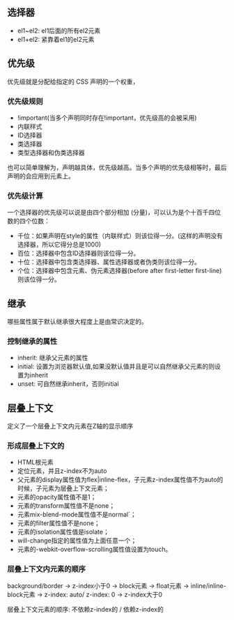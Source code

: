## 选择器

- el1~el2: el1后面的所有el2元素
- el1+el2: 紧靠着el1的el2元素

## 优先级

优先级就是分配给指定的 CSS 声明的一个权重，

### 优先级规则

- !important(当多个声明同时存在!important，优先级高的会被采用)
- 内联样式
- ID选择器
- 类选择器
- 类型选择器和伪类选择器

也可以简单理解为，声明越具体，优先级越高。当多个声明的优先级相等时，最后声明的会应用到元素上。

### 优先级计算

一个选择器的优先级可以说是由四个部分相加 (分量)，可以认为是个十百千四位数的四个位数：

- 千位：如果声明在style的属性（内联样式）则该位得一分。(这样的声明没有选择器，所以它得分总是1000)
- 百位：选择器中包含ID选择器则该位得一分。
- 十位：选择器中包含类选择器、属性选择器或者伪类则该位得一分。
- 个位：选择器中包含元素、伪元素选择器(before after first-letter first-line)则该位得一分。


## 继承

哪些属性属于默认继承很大程度上是由常识决定的。

### 控制继承的属性

- inherit: 继承父元素的属性
- initial: 设置为浏览器默认值,如果没默认值并且是可以自然继承父元素的则设置为inherit
- unset: 可自然继承inherit，否则initial

## 层叠上下文

定义了一个层叠上下文内元素在Z轴的显示顺序

### 形成层叠上下文的

- HTML根元素
- 定位元素，并且z-index不为auto
- 父元素的display属性值为flex|inline-flex，子元素z-index属性值不为auto的时候，子元素为层叠上下文元素；
- 元素的opacity属性值不是1；
- 元素的transform属性值不是none；
- 元素mix-blend-mode属性值不是normal`；
- 元素的filter属性值不是none；
- 元素的isolation属性值是isolate；
- will-change指定的属性值为上面任意一个；
- 元素的-webkit-overflow-scrolling属性值设置为touch。

### 层叠上下文内元素的顺序

background/border -> z-index小于0 -> block元素 -> float元素 -> inline/inline-block元素 -> z-index: auto/ z-index: 0 -> z-index大于0

层叠上下文元素的顺序: 不依赖z-index的 / 依赖z-index的